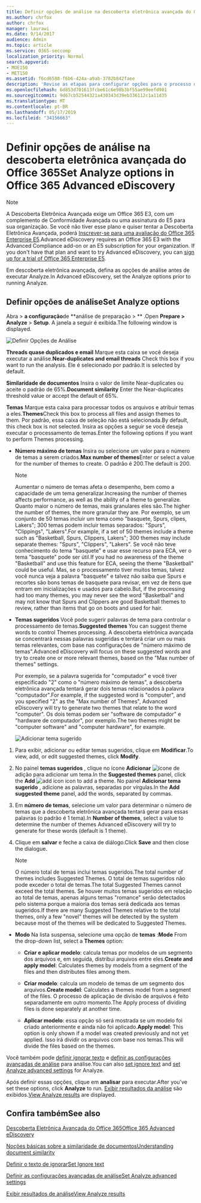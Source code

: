 ```yaml
---
title: Definir opções de análise na descoberta eletrônica avançada do Office 365
ms.author: chrfox
author: chrfox
manager: laurawi
ms.date: 9/14/2017
audience: Admin
ms.topic: article
ms.service: O365-seccomp
localization_priority: Normal
search.appverid:
- MOE150
- MET150
ms.assetid: f6cd6588-f6b6-424a-a9ab-3782b842faee
description: 'Revise as etapas para configurar opções para o processo de análise na descoberta eletrônica avançada do Office 365, incluindo duplicatas, threads de email e temas.  '
ms.openlocfilehash: 6d853d701613fcbe61c6e98b3bf55ae99eefd901
ms.sourcegitcommit: 9d67cb52544321a430343d39eb336112c1a11d35
ms.translationtype: MT
ms.contentlocale: pt-BR
ms.lasthandoff: 05/17/2019
ms.locfileid: "34156663"
---
```

# <a name="set-analyze-options-in-office-365-advanced-ediscovery"></a><span data-ttu-id="1258f-103">Definir opções de análise na descoberta eletrônica avançada do Office 365</span><span class="sxs-lookup"><span data-stu-id="1258f-103">Set Analyze options in Office 365 Advanced eDiscovery</span></span>

> [!NOTE]
> <span data-ttu-id="1258f-p101">A Descoberta Eletrônica Avançada exige um Office 365 E3, com um complemento de Conformidade Avançada ou uma assinatura do E5 para sua organização. Se você não tiver esse plano e quiser tentar a Descoberta Eletrônica Avançada, poderá [Inscrever-se para uma avaliação do Office 365 Enterprise E5](https://go.microsoft.com/fwlink/p/?LinkID=698279).</span><span class="sxs-lookup"><span data-stu-id="1258f-p101">Advanced eDiscovery requires an Office 365 E3 with the Advanced Compliance add-on or an E5 subscription for your organization. If you don't have that plan and want to try Advanced eDiscovery, you can [sign up for a trial of Office 365 Enterprise E5](https://go.microsoft.com/fwlink/p/?LinkID=698279).</span></span> 
  
<span data-ttu-id="1258f-106">Em descoberta eletrônica avançada, defina as opções de análise antes de executar Analyze.</span><span class="sxs-lookup"><span data-stu-id="1258f-106">In Advanced eDiscovery, set the Analyze options prior to running Analyze.</span></span>
  
## <a name="set-analyze-options"></a><span data-ttu-id="1258f-107">Definir opções de análise</span><span class="sxs-lookup"><span data-stu-id="1258f-107">Set Analyze options</span></span>

<span data-ttu-id="1258f-108">Abra \> **a configuração**de \*\*análise de preparação \> \*\* .</span><span class="sxs-lookup"><span data-stu-id="1258f-108">Open **Prepare \> Analyze** \> **Setup**.</span></span> <span data-ttu-id="1258f-109">A janela a seguir é exibida.</span><span class="sxs-lookup"><span data-stu-id="1258f-109">The following window is displayed.</span></span>
  
![Definir Opções de Análise](media/c3ec7a92-8484-4812-b98c-aa3eb740e5b7.png)
  
 <span data-ttu-id="1258f-111">**Threads quase duplicados e email** Marque esta caixa se você deseja executar a análise.</span><span class="sxs-lookup"><span data-stu-id="1258f-111">**Near-duplicates and email threads** Check this box if you want to run the analysis.</span></span> <span data-ttu-id="1258f-112">Ele é selecionado por padrão.</span><span class="sxs-lookup"><span data-stu-id="1258f-112">It is selected by default.</span></span> 
  
 <span data-ttu-id="1258f-113">**Similaridade de documentos** Insira o valor de limite Near-duplicates ou aceite o padrão de 65%.</span><span class="sxs-lookup"><span data-stu-id="1258f-113">**Document similarity** Enter the Near-duplicates threshold value or accept the default of 65%.</span></span> 
  
 <span data-ttu-id="1258f-114">**Temas** Marque esta caixa para processar todos os arquivos e atribuir temas a eles.</span><span class="sxs-lookup"><span data-stu-id="1258f-114">**Themes**Check this box to process all files and assign themes to them.</span></span> <span data-ttu-id="1258f-115">Por padrão, essa caixa de seleção não está selecionada.</span><span class="sxs-lookup"><span data-stu-id="1258f-115">By default, this check box is not selected.</span></span> <span data-ttu-id="1258f-116">Insira as opções a seguir se você deseja executar o processamento de temas.</span><span class="sxs-lookup"><span data-stu-id="1258f-116">Enter the following options if you want to perform Themes processing.</span></span>
  
- <span data-ttu-id="1258f-117">**Número máximo de temas** Insira ou selecione um valor para o número de temas a serem criados.</span><span class="sxs-lookup"><span data-stu-id="1258f-117">**Max number of themes**Enter or select a value for the number of themes to create.</span></span> <span data-ttu-id="1258f-118">O padrão é 200.</span><span class="sxs-lookup"><span data-stu-id="1258f-118">The default is 200.</span></span> 
    
    > [!NOTE]
    > <span data-ttu-id="1258f-119">Aumentar o número de temas afeta o desempenho, bem como a capacidade de um tema generalizar.</span><span class="sxs-lookup"><span data-stu-id="1258f-119">Increasing the number of themes affects performance, as well as the ability of a theme to generalize.</span></span> <span data-ttu-id="1258f-120">Quanto maior o número de temas, mais granulares eles são.</span><span class="sxs-lookup"><span data-stu-id="1258f-120">The higher the number of themes, the more granular they are.</span></span> <span data-ttu-id="1258f-121">Por exemplo, se um conjunto de 50 temas incluir um tema como "basquete, Spurs, clipes, Lakers"; 300 temas podem incluir temas separados: "Spurs", "Clippings", "Lakers".</span><span class="sxs-lookup"><span data-stu-id="1258f-121">For example, if a set of 50 themes include a theme such as "Basketball, Spurs, Clippers, Lakers"; 300 themes may include separate themes: "Spurs", "Clippers", "Lakers".</span></span> <span data-ttu-id="1258f-122">Se você não teve conhecimento do tema "basquete" e usar esse recurso para ECA, ver o tema "basquete" pode ser útil.</span><span class="sxs-lookup"><span data-stu-id="1258f-122">If you had no awareness of the theme "Basketball" and use this feature for ECA, seeing the theme "Basketball" could be useful.</span></span> <span data-ttu-id="1258f-123">Mas, se o processamento tiver muitos temas, talvez você nunca veja a palavra "basquete" e talvez não saiba que Spurs e recortes são bons temas de basquete para revisar, em vez de itens que entram em inicializações e usados para cabelo.</span><span class="sxs-lookup"><span data-stu-id="1258f-123">But, if the processing had too many themes, you may never see the word "Basketball" and may not know that Spurs and Clippers are good Basketball themes to review, rather than items that go on boots and used for hair.</span></span> 
  
- <span data-ttu-id="1258f-124">**Temas sugeridos** Você pode sugerir palavras de tema para controlar o processamento de temas.</span><span class="sxs-lookup"><span data-stu-id="1258f-124">**Suggested themes** You can suggest theme words to control Themes processing.</span></span> <span data-ttu-id="1258f-125">A descoberta eletrônica avançada se concentrará nessas palavras sugeridas e tentará criar um ou mais temas relevantes, com base nas configurações de "número máximo de temas".</span><span class="sxs-lookup"><span data-stu-id="1258f-125">Advanced eDiscovery will focus on these suggested words and try to create one or more relevant themes, based on the "Max number of themes" settings.</span></span> 
    
    <span data-ttu-id="1258f-126">Por exemplo, se a palavra sugerida for "computador" e você tiver especificado "2" como o "número máximo de temas", a descoberta eletrônica avançada tentará gerar dois temas relacionados à palavra "computador".</span><span class="sxs-lookup"><span data-stu-id="1258f-126">For example, if the suggested word is "computer", and you specified "2" as the "Max number of Themes", Advanced eDiscovery will try to generate two themes that relate to the word "computer".</span></span> <span data-ttu-id="1258f-127">Os dois temas podem ser "software de computador" e "hardware de computador", por exemplo.</span><span class="sxs-lookup"><span data-stu-id="1258f-127">The two themes might be "computer software" and "computer hardware", for example.</span></span> 
    
    ![Adicionar tema sugerido](media/06e9ffd3-a76c-423b-b450-9e465eb9a02f.png)
  
1. <span data-ttu-id="1258f-129">Para exibir, adicionar ou editar temas sugeridos, clique em **Modificar**.</span><span class="sxs-lookup"><span data-stu-id="1258f-129">To view, add, or edit suggested themes, click **Modify**.</span></span>
    
2. <span data-ttu-id="1258f-130">No painel **temas sugeridos** , clique no ícone **Adicionar** ![ícone](media/c2dd8b3a-5a22-412c-a7fa-143f5b2b5612.png) de adição para adicionar um tema.</span><span class="sxs-lookup"><span data-stu-id="1258f-130">In the **Suggested themes** panel, click the **Add** ![add icon](media/c2dd8b3a-5a22-412c-a7fa-143f5b2b5612.png) icon to add a theme.</span></span> <span data-ttu-id="1258f-131">No painel **Adicionar tema sugerido** , adicione as palavras, separadas por vírgulas.</span><span class="sxs-lookup"><span data-stu-id="1258f-131">In the **Add suggested theme** panel, add the words, separated by commas.</span></span> 
    
3. <span data-ttu-id="1258f-132">Em **número de temas**, selecione um valor para determinar o número de temas que a descoberta eletrônica avançada tentará gerar para essas palavras (o padrão é 1 tema).</span><span class="sxs-lookup"><span data-stu-id="1258f-132">In **Number of themes**, select a value to determine the number of themes Advanced eDiscovery will try to generate for these words (default is 1 theme).</span></span>
    
4. <span data-ttu-id="1258f-133">Clique em **salvar** e feche a caixa de diálogo.</span><span class="sxs-lookup"><span data-stu-id="1258f-133">Click **Save** and then close the dialogue.</span></span> 
    
    > [!NOTE]
    > <span data-ttu-id="1258f-134">O número total de temas inclui temas sugeridos.</span><span class="sxs-lookup"><span data-stu-id="1258f-134">The total number of themes includes Suggested Themes.</span></span> <span data-ttu-id="1258f-135">O total de temas sugeridos não pode exceder o total de temas.</span><span class="sxs-lookup"><span data-stu-id="1258f-135">The total Suggested Themes cannot exceed the total themes.</span></span> <span data-ttu-id="1258f-136">Se houver muitos temas sugeridos em relação ao total de temas, apenas alguns temas "romance" serão detectados pelo sistema porque a maioria dos temas será dedicada aos temas sugeridos.</span><span class="sxs-lookup"><span data-stu-id="1258f-136">If there are many Suggested Themes relative to the total themes, only a few "novel" themes will be detected by the system because most of the themes will be dedicated to Suggested Themes.</span></span> 
  
- <span data-ttu-id="1258f-137">**Modo** Na lista suspensa, selecione uma opção de **temas** :</span><span class="sxs-lookup"><span data-stu-id="1258f-137">**Mode** From the drop-down list, select a **Themes** option:</span></span> 
    
  - <span data-ttu-id="1258f-138">**Criar e aplicar modelo**: calcula temas por modelos de um segmento dos arquivos e, em seguida, distribui arquivos entre eles.</span><span class="sxs-lookup"><span data-stu-id="1258f-138">**Create and apply model**: Calculates themes by models from a segment of the files and then distributes files among them.</span></span>
    
  - <span data-ttu-id="1258f-139">**Criar modelo**: calcula um modelo de temas de um segmento dos arquivos.</span><span class="sxs-lookup"><span data-stu-id="1258f-139">**Create model**: Calculates a themes model from a segment of the files.</span></span> <span data-ttu-id="1258f-140">O processo de aplicação de divisão de arquivos é feito separadamente em outro momento.</span><span class="sxs-lookup"><span data-stu-id="1258f-140">The Apply process of dividing files is done separately at another time.</span></span>
    
  - <span data-ttu-id="1258f-141">**Aplicar modelo**: essa opção só será mostrada se um modelo foi criado anteriormente e ainda não foi aplicado.</span><span class="sxs-lookup"><span data-stu-id="1258f-141">**Apply model**: This option is only shown if a model was created previously and not yet applied.</span></span> <span data-ttu-id="1258f-142">Isso irá dividir os arquivos com base nos temas.</span><span class="sxs-lookup"><span data-stu-id="1258f-142">This will divide the files based on the themes.</span></span>
    
<span data-ttu-id="1258f-143">Você também pode [definir ignorar texto](set-ignore-text-in-advanced-ediscovery.md) e [definir as configurações avançadas de análise](set-analyze-advanced-settings-in-advanced-ediscovery.md) para análise.</span><span class="sxs-lookup"><span data-stu-id="1258f-143">You can also [set ignore text](set-ignore-text-in-advanced-ediscovery.md) and [set Analyze advanced settings](set-analyze-advanced-settings-in-advanced-ediscovery.md) for Analyze.</span></span> 
  
<span data-ttu-id="1258f-144">Após definir essas opções, clique em **analisar** para executar.</span><span class="sxs-lookup"><span data-stu-id="1258f-144">After you've set these options, click **Analyze** to run.</span></span> <span data-ttu-id="1258f-145">[Exibir resultados da análise](view-analyze-results-in-advanced-ediscovery.md) são exibidos.</span><span class="sxs-lookup"><span data-stu-id="1258f-145">[View Analyze results](view-analyze-results-in-advanced-ediscovery.md) are displayed.</span></span> 
  
## <a name="see-also"></a><span data-ttu-id="1258f-146">Confira também</span><span class="sxs-lookup"><span data-stu-id="1258f-146">See also</span></span>

[<span data-ttu-id="1258f-147">Descoberta Eletrônica Avançada do Office 365</span><span class="sxs-lookup"><span data-stu-id="1258f-147">Office 365 Advanced eDiscovery</span></span>](office-365-advanced-ediscovery.md)
  
[<span data-ttu-id="1258f-148">Noções básicas sobre a similaridade de documentos</span><span class="sxs-lookup"><span data-stu-id="1258f-148">Understanding document similarity</span></span>](understand-document-similarity-in-advanced-ediscovery.md)
  
[<span data-ttu-id="1258f-149">Definir o texto de ignorar</span><span class="sxs-lookup"><span data-stu-id="1258f-149">Set Ignore text </span></span>](set-ignore-text-in-advanced-ediscovery.md)
  
[<span data-ttu-id="1258f-150">Definir as configurações avançadas de análise</span><span class="sxs-lookup"><span data-stu-id="1258f-150">Set Analyze advanced settings</span></span>](set-analyze-advanced-settings-in-advanced-ediscovery.md)
  
[<span data-ttu-id="1258f-151">Exibir resultados de análise</span><span class="sxs-lookup"><span data-stu-id="1258f-151">View Analyze results</span></span>](view-analyze-results-in-advanced-ediscovery.md)


